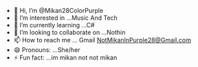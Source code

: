 - 👋 Hi, I’m @Mikan28ColorPurple
- 👀 I’m interested in ...Music And Tech
- 🌱 I’m currently learning ...C#
- 💞️ I’m looking to collaborate on ...Nothin
- 📫 How to reach me ... Gmail NotMikanInPurple28@Gmail.com
- 😄 Pronouns: ...She/her
- ⚡ Fun fact: ...im mikan not not mikan

<!---
Mikan28ColorPurple/Mikan28ColorPurple is a ✨ special ✨ repository because its `README.md` (this file) appears on your GitHub profile.
You can click the Preview link to take a look at your changes.
--->
